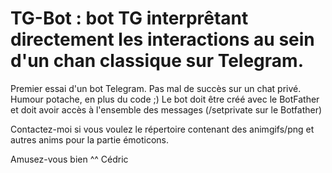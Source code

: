 # TG-Bot : bot TG interprêtant directement les interactions au sein d'un chan classique sur Telegram.

Premier essai d'un bot Telegram. Pas mal de succès sur un chat privé. Humour potache, en plus du code ;)
Le bot doit être créé avec le BotFather et doit avoir accès à l'ensemble des messages (/setprivate sur le Botfather)

Contactez-moi si vous voulez le répertoire contenant des animgifs/png et autres anims pour la partie émoticons.

Amusez-vous bien ^^
Cédric
